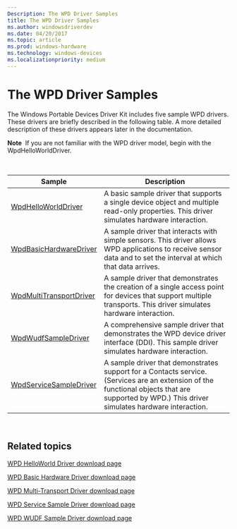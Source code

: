 ```yaml
---
Description: The WPD Driver Samples
title: The WPD Driver Samples
ms.author: windowsdriverdev
ms.date: 04/20/2017
ms.topic: article
ms.prod: windows-hardware
ms.technology: windows-devices
ms.localizationpriority: medium
---
```


# The WPD Driver Samples


The Windows Portable Devices Driver Kit includes five sample WPD drivers. These drivers are briefly described in the following table. A more detailed description of these drivers appears later in the documentation.

**Note**  If you are not familiar with the WPD driver model, begin with the WpdHelloWorldDriver.

 

| Sample                                                            | Description                                                                                                                                                                                    |
|-------------------------------------------------------------------|------------------------------------------------------------------------------------------------------------------------------------------------------------------------------------------------|
| [WpdHelloWorldDriver](the-sample-driver-architecture.md)         | A basic sample driver that supports a single device object and multiple read-only properties. This driver simulates hardware interaction.                                                      |
| [WpdBasicHardwareDriver](the-wpdbasichardwaredriver-sample.md)   | A sample driver that interacts with simple sensors. This driver allows WPD applications to receive sensor data and to set the interval at which that data arrives.                             |
| [WpdMultiTransportDriver](the-wpdmultitransportdriver-sample.md) | A sample driver that demonstrates the creation of a single access point for devices that support multiple transports. This driver simulates hardware interaction.                              |
| [WpdWudfSampleDriver](the-wpdwudfsampledriver-sample.md)         | A comprehensive sample driver that demonstrates the WPD device driver interface (DDI). This sample driver simulates hardware interaction.                                                      |
| [WpdServiceSampleDriver](the-wpdservicesampledriver-sample.md)   | A sample driver that demonstrates support for a Contacts service. (Services are an extension of the functional objects that are supported by WPD.) This driver simulates hardware interaction. |

 

## <span id="related_topics"></span>Related topics


[WPD HelloWorld Driver download page](http://go.microsoft.com/fwlink/p/?linkid=257508)

[WPD Basic Hardware Driver download page](http://go.microsoft.com/fwlink/p/?linkid=256221)

[WPD Multi-Transport Driver download page](http://go.microsoft.com/fwlink/p/?linkid=256222)

[WPD Service Sample Driver download page](http://go.microsoft.com/fwlink/p/?linkid=256223)

[WPD WUDF Sample Driver download page](http://go.microsoft.com/fwlink/p/?linkid=256224)

 

 





